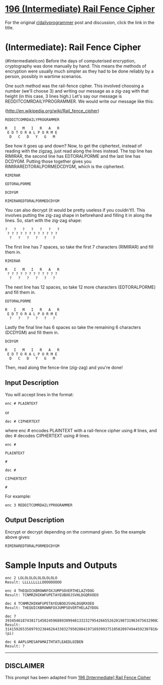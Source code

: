 # [196 (Intermediate) Rail Fence Cipher](https://www.reddit.com/r/dailyprogrammer/comments/2rnwzf/20150107_challenge_196_intermediate_rail_fence/)

For the original [r/dailyprogrammer](https://www.reddit.com/r/dailyprogrammer/) post and discussion, click the link in the title.

#  (Intermediate): Rail Fence Cipher
(#IntermediateIcon)
Before the days of computerised encryption, cryptography was done manually by hand. This means the methods of encryption were usually much simpler as they had to be done reliably by a person, possibly in wartime scenarios.

One such method was the rail-fence cipher. This involved choosing a number (we'll choose 3) and writing our message as a zig-zag with that height (in this case, 3 lines high.) Let's say our message is REDDITCOMRDAILYPROGRAMMER. We would write our message like this:

(http://en.wikipedia.org/wiki/Rail_fence_cipher)

```
REDDITCOMRDAILYPROGRAMMER
```

```
R   I   M   I   R   A   R
 E D T O R A L P O R M E
  D   C   D   Y   G   M
```
See how it goes up and down? Now, to get the ciphertext, instead of reading with the zigzag, just read along the lines instead. The top line has RIMIRAR, the second line has EDTORALPORME and the last line has DCDYGM. Putting those together gives you RIMIRAREDTORALPORMEDCDYGM, which is the ciphertext.


```
RIMIRAR
```

```
EDTORALPORME
```

```
DCDYGM
```

```
RIMIRAREDTORALPORMEDCDYGM
```
You can also decrypt (it would be pretty useless if you couldn't!). This involves putting the zig-zag shape in beforehand and filling it in along the lines. So, start with the zig-zag shape:


```
?   ?   ?   ?   ?   ?   ?
 ? ? ? ? ? ? ? ? ? ? ? ?
  ?   ?   ?   ?   ?   ?
```
The first line has 7 spaces, so take the first 7 characters (RIMIRAR) and fill them in.


```
RIMIRAR
```

```
R   I   M   I   R   A   R
 ? ? ? ? ? ? ? ? ? ? ? ?
  ?   ?   ?   ?   ?   ?
```
The next line has 12 spaces, so take 12 more characters (EDTORALPORME) and fill them in.


```
EDTORALPORME
```

```
R   I   M   I   R   A   R
 E D T O R A L P O R M E
  ?   ?   ?   ?   ?   ?
```
Lastly the final line has 6 spaces so take the remaining 6 characters (DCDYGM) and fill them in.


```
DCDYGM
```

```
R   I   M   I   R   A   R
 E D T O R A L P O R M E
  D   C   D   Y   G   M
```
Then, read along the fence-line (zig-zag) and you're done!

## Input Description
You will accept lines in the format:


```
enc # PLAINTEXT
```
or 


```
dec # CIPHERTEXT
```
where enc # encodes PLAINTEXT with a rail-fence cipher using # lines, and dec # decodes CIPHERTEXT using # lines.


```
enc #
```

```
PLAINTEXT
```

```
#
```

```
dec #
```

```
CIPHERTEXT
```

```
#
```
For example:


```
enc 3 REDDITCOMRDAILYPROGRAMMER
```
## Output Description
Encrypt or decrypt depending on the command given. So the example above gives:


```
RIMIRAREDTORALPORMEDCDYGM
```
# Sample Inputs and Outputs

```
enc 2 LOLOLOLOLOLOLOLOLO
Result: LLLLLLLLLOOOOOOOOO

enc 4 THEQUICKBROWNFOXJUMPSOVERTHELAZYDOG
Result: TCNMRZHIKWFUPETAYEUBOOJSVHLDGQRXOEO

dec 4 TCNMRZHIKWFUPETAYEUBOOJSVHLDGQRXOEO
Result: THEQUICKBROWNFOXJUMPSOVERTHELAZYDOG

dec 7 3934546187438171450245968893099481332327954266552620198731963475632908289907
Result: 3141592653589793238462643383279502884197169399375105820974944592307816406286 (pi)

dec 6 AAPLGMESAPAMAITHTATLEAEDLOZBEN
Result: ?
```

----
## **DISCLAIMER**
This prompt has been adapted from [196 [Intermediate] Rail Fence Cipher](https://www.reddit.com/r/dailyprogrammer/comments/2rnwzf/20150107_challenge_196_intermediate_rail_fence/
)
